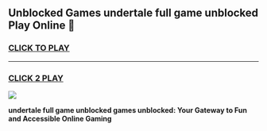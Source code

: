 
## Unblocked Games undertale full game unblocked Play Online 👋
<h3>
<a href="https://news.freeplayer.one?title=undertale_full_game_unblocked&ref=17F">CLICK TO PLAY</a></h3>
<hr>

<h3>
<a href="https://news.freeplayer.one?title=undertale_full_game_unblocked&ref=17F">CLICK 2 PLAY</a>
  
</h3>

<a href="https://news.freeplayer.one?title=undertale_full_game_unblocked&ref=17F/"><img src="https://clearcache.store/games.png"></a>


**undertale full game unblocked games unblocked: Your Gateway to Fun and Accessible Online Gaming**
